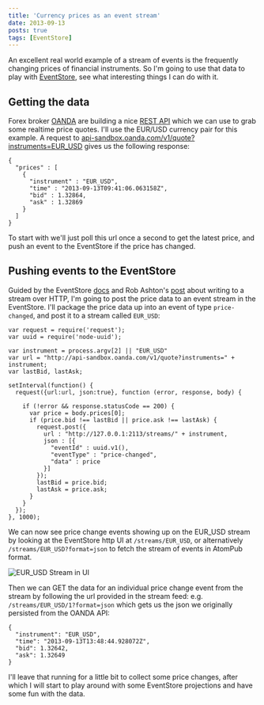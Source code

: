 ```yaml
---
title: 'Currency prices as an event stream'
date: 2013-09-13
posts: true
tags: [EventStore]
---
```


An excellent real world example of a stream of events is the frequently changing prices of financial instruments. So I'm going to use that data to play with <a href="http://geteventstore.com" target="_blank">EventStore</a>, see what interesting things I can do with it.

## Getting the data

Forex broker <a href="http://developer.oanda.com/" target="_blank">OANDA</a> are building a nice <a href="https://github.com/oanda/apidocs/" target="_blank">REST API</a> which we can use to grab some realtime price quotes. I'll use the EUR/USD currency pair for this example. A request to <a href="http://api-sandbox.oanda.com/v1/quote?instruments=EUR_USD" target="_blank">api-sandbox.oanda.com/v1/quote?instruments=EUR_USD</a> gives us the following response:

```
{
  "prices" : [
    {
      "instrument" : "EUR_USD",
      "time" : "2013-09-13T09:41:06.063158Z",
      "bid" : 1.32864,
      "ask" : 1.32869
    }
  ]
}
```

To start with we'll just poll this url once a second to get the latest price, and push an event to the EventStore if the price has changed.<!-- excerpt -->
	
## Pushing events to the EventStore

Guided by the EventStore <a href="https://github.com/EventStore/EventStore/wiki/Writing-to-a-Stream-(HTTP)" target="_blank">docs</a> and Rob Ashton's <a href="http://codeofrob.com/entries/pushing-data-into-streams-in-the-eventstore.html" target="_blank">post</a> about writing to a stream over HTTP, I'm going to post the price data to an event stream in the EventStore. I'll package the price data up into an event of type `price-changed`, and post it to a stream called `EUR_USD`:

```
var request = require('request');
var uuid = require('node-uuid');

var instrument = process.argv[2] || "EUR_USD"
var url = "http://api-sandbox.oanda.com/v1/quote?instruments=" + instrument;
var lastBid, lastAsk;

setInterval(function() {
  request({url:url, json:true}, function (error, response, body) {

    if (!error && response.statusCode == 200) {
      var price = body.prices[0];
      if (price.bid !== lastBid || price.ask !== lastAsk) {
        request.post({
          url : "http://127.0.0.1:2113/streams/" + instrument, 
          json : [{
            "eventId" : uuid.v1(), 
            "eventType" : "price-changed",
            "data" : price
          }]
        });
        lastBid = price.bid;
        lastAsk = price.ask;
      }
    }
  });
}, 1000);
```

We can now see price change events showing up on the EUR_USD stream by looking at the EventStore http UI at `/streams/EUR_USD`, or alternatively `/streams/EUR_USD?format=json` to fetch the stream of events in AtomPub format.

![EUR_USD Stream in UI]({{assets}}/images/EventStoreUI_EURUSD_Event_Stream.png) 

Then we can GET the data for an individual price change event from the stream by following the url provided in the stream feed: e.g. `/streams/EUR_USD/1?format=json` which gets us the json we originally persisted from the OANDA API:

```
{
  "instrument": "EUR_USD",
  "time": "2013-09-13T13:48:44.928072Z",
  "bid": 1.32642,
  "ask": 1.32649
}
```

I'll leave that running for a little bit to collect some price changes, after which I will start to play around with some EventStore projections and have some fun with the data.

